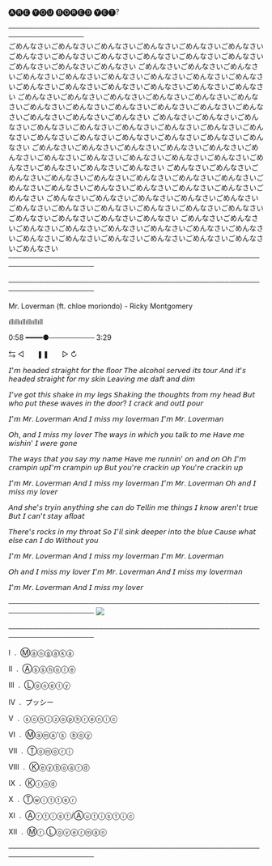 🅐🅡🅔 🅨🅞🅤 ​​🅑🅞🅡🅔🅓 🅨🅔🅣?

─────────────────────────────────────────────────────────────────                   
                                           ごめんなさいごめんなさいごめんなさいごめんなさいごめんなさいごめんなさいごめんなさいごめんなさいごめんなさいごめんなさいごめんなさいごめんなさいごめんなさいごめんなさいごめんなさい
ごめんなさいごめんなさいごめんなさいごめんなさいごめんなさいごめんなさいごめんなさいごめんなさいごめんなさいごめんなさいごめんなさいごめんなさいごめんなさいごめんなさいごめんなさい
ごめんなさいごめんなさいごめんなさいごめんなさいごめんなさいごめんなさいごめんなさいごめんなさいごめんなさいごめんなさいごめんなさいごめんなさいごめんなさいごめんなさいごめんなさい
ごめんなさいごめんなさいごめんなさいごめんなさいごめんなさいごめんなさいごめんなさいごめんなさいごめんなさいごめんなさいごめんなさいごめんなさいごめんなさいごめんなさいごめんなさい
ごめんなさいごめんなさいごめんなさいごめんなさいごめんなさいごめんなさいごめんなさいごめんなさいごめんなさいごめんなさいごめんなさいごめんなさいごめんなさいごめんなさいごめんなさい
ごめんなさいごめんなさいごめんなさいごめんなさいごめんなさいごめんなさいごめんなさいごめんなさいごめんなさいごめんなさいごめんなさいごめんなさいごめんなさいごめんなさいごめんなさい
ごめんなさいごめんなさいごめんなさいごめんなさいごめんなさいごめんなさいごめんなさいごめんなさいごめんなさいごめんなさいごめんなさいごめんなさいごめんなさいごめんなさいごめんなさい
ごめんなさいごめんなさいごめんなさいごめんなさいごめんなさいごめんなさいごめんなさいごめんなさいごめんなさいごめんなさいごめんなさいごめんなさいごめんなさいごめんなさいごめんなさい
───────────────────────────────────────────────────────────────────


─────────────────────────────────────────────────────────────────── 

Mr. Loverman (ft. chloe moriondo) - Ricky Montgomery

ıllıllııllıllııllıll

0:58 ━━━━●─────────  3:29

⇆       ◁ㅤㅤ❚❚ㅤㅤ▷       ↻


 𝘐'𝘮 𝘩𝘦𝘢𝘥𝘦𝘥 𝘴𝘵𝘳𝘢𝘪𝘨𝘩𝘵 𝘧𝘰𝘳 𝘵𝘩𝘦 𝘧𝘭𝘰𝘰𝘳
 𝘛𝘩𝘦 𝘢𝘭𝘤𝘰𝘩𝘰𝘭 𝘴𝘦𝘳𝘷𝘦𝘥 𝘪𝘵𝘴 𝘵𝘰𝘶𝘳
 𝘈𝘯𝘥 𝘪𝘵'𝘴 𝘩𝘦𝘢𝘥𝘦𝘥 𝘴𝘵𝘳𝘢𝘪𝘨𝘩𝘵 𝘧𝘰𝘳 𝘮𝘺 𝘴𝘬𝘪n
 𝘓𝘦𝘢𝘷𝘪𝘯𝘨 𝘮𝘦 𝘥𝘢𝘧𝘵 𝘢𝘯𝘥 𝘥𝘪𝘮
 
 𝘐'𝘷𝘦 𝘨𝘰𝘵 𝘵𝘩𝘪𝘴 𝘴𝘩𝘢𝘬𝘦 𝘪𝘯 𝘮𝘺 𝘭𝘦𝘨𝘴
 𝘚𝘩𝘢𝘬𝘪𝘯𝘨 𝘵𝘩𝘦 𝘵𝘩𝘰𝘶𝘨𝘩𝘵𝘴 𝘧𝘳𝘰𝘮 𝘮𝘺 𝘩𝘦𝘢𝘥
 𝘉𝘶𝘵 𝘸𝘩𝘰 𝘱𝘶𝘵 𝘵𝘩𝘦𝘴𝘦 𝘸𝘢𝘷𝘦𝘴 𝘪𝘯 𝘵𝘩𝘦 𝘥𝘰𝘰𝘳?
 𝘐 𝘤𝘳𝘢𝘤𝘬 𝘢𝘯𝘥 𝘰𝘶𝘵𝘐 𝘱𝘰𝘶𝘳
 
 𝘐'𝘮 𝘔𝘳. 𝘓𝘰𝘷𝘦𝘳𝘮𝘢𝘯
 𝘈𝘯𝘥 𝘐 𝘮𝘪𝘴𝘴 𝘮𝘺 𝘭𝘰𝘷𝘦𝘳𝘮𝘢𝘯
 𝘐'𝘮 𝘔𝘳. 𝘓𝘰𝘷𝘦𝘳𝘮𝘢𝘯
 
 𝘖𝘩, 𝘢𝘯𝘥 𝘐 𝘮𝘪𝘴𝘴 𝘮𝘺 𝘭𝘰𝘷𝘦𝘳
 𝘛𝘩𝘦 𝘸𝘢𝘺𝘴 𝘪𝘯 𝘸𝘩𝘪𝘤𝘩 𝘺𝘰𝘶 𝘵𝘢𝘭𝘬 𝘵𝘰 𝘮𝘦
 𝘏𝘢𝘷𝘦 𝘮𝘦 𝘸𝘪𝘴𝘩𝘪𝘯' 𝘐 𝘸𝘦𝘳𝘦 𝘨𝘰𝘯𝘦

 𝘛𝘩𝘦 𝘸𝘢𝘺𝘴 𝘵𝘩𝘢𝘵 𝘺𝘰𝘶 𝘴𝘢𝘺 𝘮𝘺 𝘯𝘢𝘮𝘦
 𝘏𝘢𝘷𝘦 𝘮𝘦 𝘳𝘶𝘯𝘯𝘪𝘯' 𝘰𝘯 𝘢𝘯𝘥 𝘰𝘯
 𝘖𝘩 𝘐'𝘮 𝘤𝘳𝘢𝘮𝘱𝘪𝘯 𝘶𝘱𝘐'𝘮 𝘤𝘳𝘢𝘮𝘱𝘪𝘯 𝘶𝘱
 𝘉𝘶𝘵 𝘺𝘰𝘶'𝘳𝘦 𝘤𝘳𝘢𝘤𝘬𝘪𝘯 𝘶𝘱
 𝘠𝘰𝘶'𝘳𝘦 𝘤𝘳𝘢𝘤𝘬𝘪𝘯 𝘶𝘱
 
 𝘐'𝘮 𝘔𝘳. 𝘓𝘰𝘷𝘦𝘳𝘮𝘢𝘯
 𝘈𝘯𝘥 𝘐 𝘮𝘪𝘴𝘴 𝘮𝘺 𝘭𝘰𝘷𝘦𝘳𝘮𝘢𝘯
 𝘐'𝘮 𝘔𝘳. 𝘓𝘰𝘷𝘦𝘳𝘮𝘢𝘯
 𝘖𝘩 𝘢𝘯𝘥 𝘐 𝘮𝘪𝘴𝘴 𝘮𝘺 𝘭𝘰𝘷𝘦𝘳
 
𝘈𝘯𝘥 𝘴𝘩𝘦'𝘴 𝘵𝘳𝘺𝘪𝘯 𝘢𝘯𝘺𝘵𝘩𝘪𝘯𝘨 𝘴𝘩𝘦 𝘤𝘢𝘯 𝘥𝘰
𝘛𝘦𝘭𝘭𝘪𝘯 𝘮𝘦 𝘵𝘩𝘪𝘯𝘨𝘴
𝘐 𝘬𝘯𝘰𝘸 𝘢𝘳𝘦𝘯'𝘵 𝘵𝘳𝘶𝘦
𝘉𝘶𝘵 𝘐 𝘤𝘢𝘯'𝘵 𝘴𝘵𝘢𝘺 𝘢𝘧𝘭𝘰𝘢𝘵

𝘛𝘩𝘦𝘳𝘦'𝘴 𝘳𝘰𝘤𝘬𝘴 𝘪𝘯 𝘮𝘺 𝘵𝘩𝘳𝘰𝘢𝘵
𝘚𝘰 𝘐'𝘭𝘭 𝘴𝘪𝘯𝘬 𝘥𝘦𝘦𝘱𝘦𝘳 𝘪𝘯𝘵𝘰 𝘵𝘩𝘦 𝘣𝘭𝘶𝘦
𝘊𝘢𝘶𝘴𝘦 𝘸𝘩𝘢𝘵 𝘦𝘭𝘴𝘦 𝘤𝘢𝘯 𝘐 𝘥𝘰
𝘞𝘪𝘵𝘩𝘰𝘶𝘵 𝘺𝘰𝘶

𝘐'𝘮 𝘔𝘳. 𝘓𝘰𝘷𝘦𝘳𝘮𝘢𝘯
𝘈𝘯𝘥 𝘐 𝘮𝘪𝘴𝘴 𝘮𝘺 𝘭𝘰𝘷𝘦𝘳𝘮𝘢𝘯
𝘐'𝘮 𝘔𝘳. 𝘓𝘰𝘷𝘦𝘳𝘮𝘢𝘯

𝘖𝘩 𝘢𝘯𝘥 𝘐 𝘮𝘪𝘴𝘴 𝘮𝘺 𝘭𝘰𝘷𝘦𝘳
𝘐'𝘮 𝘔𝘳. 𝘓𝘰𝘷𝘦𝘳𝘮𝘢𝘯
𝘈𝘯𝘥 𝘐 𝘮𝘪𝘴𝘴 𝘮𝘺 𝘭𝘰𝘷𝘦𝘳𝘮𝘢𝘯

𝘐'𝘮 𝘔𝘳. 𝘓𝘰𝘷𝘦𝘳𝘮𝘢𝘯
𝘈𝘯𝘥 𝘐 𝘮𝘪𝘴𝘴 𝘮𝘺 𝘭𝘰𝘷𝘦𝘳
 
───────────────────────────────────────────────────────────────────
<img src="https://static.wikia.nocookie.net/shipping/images/a/a5/AsaDen.png/revision/latest?cb=20230425011644" />

───────────────────────────────────────────────────────────────────
                                                                                                  
Ⅰ ​ . ​ Ⓜⓐⓝⓖⓐ́ⓚⓐ

Ⅱ ​ . ​ Ⓐⓢⓢⓗⓞⓛⓔ

Ⅲ ​ . ​ Ⓛⓞⓝⓔⓛⓨ

Ⅳ ​ . ​ プッシー

Ⅴ ​ . ​ ⓢⓒⓗⓘⓩⓞⓟⓗⓡⓔⓝⓘⓒ

Ⅵ ​ . ​ Ⓜⓐⓜⓐ'ⓢ ​ ⓑⓞⓨ ​ 

Ⅶ ​ . ​ Ⓣⓞⓜⓞⓡⓘ

Ⅷ ​ . ​ Ⓚⓔⓨⓑⓞⓐⓡⓓ

Ⅸ ​ . ​ Ⓚⓘⓝⓓ

Ⅹ ​ . ​ Ⓣⓦⓘⓣⓣⓔⓡ ​

Ⅺ ​ . ​ Ⓐⓡⓣⓘⓢⓣ/Ⓐⓤⓣⓘⓢⓣⓘⓒ  

Ⅻ ​ . ​ Ⓜⓡ.Ⓛⓞⓥⓔⓡⓜⓐⓝ

───────────────────────────────────────────────────────────────────
